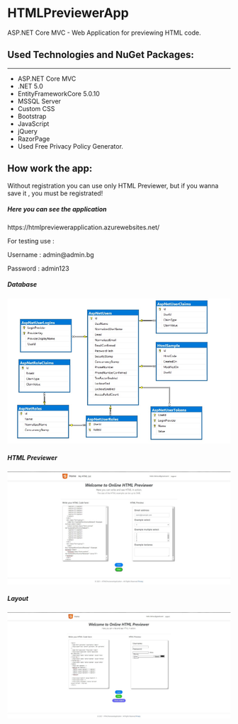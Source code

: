 # HTMLPreviewerApp
ASP.NET Core MVC - Web Application for previewing HTML code.

## Used Technologies and NuGet Packages:

<hr/>
<ul>
<li>  ASP.NET Core MVC </li>
<li>  .NET 5.0 </li>
<li>  EntityFrameworkCore 5.0.10 </li>
<li>  MSSQL Server </li>
<li>  Custom CSS </li>
<li>  Bootstrap </li>
<li>  JavaScript </li>
<li>  jQuery </li>
<li>  RazorPage </li>
<li>  Used Free Privacy Policy Generator. </li>

</ul>


## How work the app:


<p>Without registration you can use only HTML Previewer, but if you wanna save it , you must be registrated!</p>

<h5> Here you can see the application </h5>
https://htmlpreviewerapplication.azurewebsites.net/

<p> For testing use : </p>
<p>  Username : admin@admin.bg </p>
<p> Password : admin123 </p>


<h5>Database</h5>
<img src="https://github.com/VelinovAngel/HTMLPreviewerApp/blob/main/DatabaseImage.jpg"/>


<h5>HTML Previewer</h5>
<img src="https://github.com/VelinovAngel/HTMLPreviewerApp/blob/main/HtmlSample.jpg"/>


<h5>Layout</h5>
<img src="https://github.com/VelinovAngel/HTMLPreviewerApp/blob/main/Layout.jpg"/>
